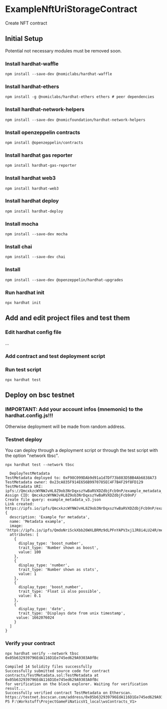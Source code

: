 # ExampleNftUriStorageContract
Create NFT contract

## Initial Setup
Potential not necessary modules must be removed soon.

### Install hardhat-waffle

```
npm install --save-dev @nomiclabs/hardhat-waffle
```

### Install hardhat-ethers

```
npm install -g @nomiclabs/hardhat-ethers ethers # peer dependencies
```

### Install hardhat-network-helpers

```
npm install --save-dev @nomicfoundation/hardhat-network-helpers
```

### Install openzeppelin contracts

```
npm install @openzeppelin/contracts
```

### Install hardhat gas reporter

```
npm install hardhat-gas-reporter
```

### Install hardhat web3

```
npm install hardhat-web3
```

### Install hardhat deploy

```
npm install hardhat-deploy
```

### Install mocha

```
npm install --save-dev mocha
```

### Install chai

```
npm install --save-dev chai
```

### Install

```
npm install --save-dev @openzeppelin/hardhat-upgrades 
```

### Run hardhat init

```
npx hardhat init
```

## Add and edit project files and test them
### Edit hardhat config file
...

### Add contract and test deployment script

### Run test script

```
npx hardhat test
```

## Deploy on bsc testnet
### IMPORTANT: Add your account infos (mnemonic) to the hardhat.config.js!!! 
Otherwise deployment will be made from random address.

### Testnet deploy
You can deploy through a deployment script or through the test script with the option "network tbsc".

```
npx hardhat test --network tbsc
```

```
  DeployTestMetadata
TestMetadata deployed to: 0xF98C099DAb9d91a1d7Df73b883D5BB4Ab6838A73
TestMetadata owner: 0x23cA835F914E656B9970785EC4F7B4F29f8FD129
TestMetadata URI: ipfs://QmcxkzcWYNWJvHL8Z9ob3NrDqxszYwBaRVXDZdbjFcb9nP/example_metadata_v3.json
Assign CID: QmcxkzcWYNWJvHL8Z9ob3NrDqxszYwBaRVXDZdbjFcb9nP/
Create file query: example_metadata_v3.json
Link created: https://ipfs.io/ipfs/QmcxkzcWYNWJvHL8Z9ob3NrDqxszYwBaRVXDZdbjFcb9nP/example_metadata_v3.json
{
  description: 'Example for metadata', 
  name: 'Metadata example',
  image: 'https://ipfs.io/ipfs/QmdoNriSckXbb26WXLBRMz9dLPFnYAPV3xj1JR8i4LU24R/metadata_example.png',  
  attributes: [
    { 
      display_type: 'boost_number',      
      trait_type: 'Number shown as boost',      
      value: 100      
    },    
    {    
      display_type: 'number',      
      trait_type: 'Number shown as stats',      
      value: 1      
    },    
    {    
      display_type: 'boost_number',      
      trait_type: 'Float is also possible',      
      value: 0.1     
    },   
    {    
      display_type: 'date',     
      trait_type: 'Displays date from unix timestamp',    
     value: 1662076024
    } 
  ]
}
```

### Verify your contract

```
npx hardhat verify --network tbsc 0x05b632939796EdA116D1Ee745ed629A9303A0fBc  
```

```
Compiled 14 Solidity files successfully
Successfully submitted source code for contract
contracts/TestMetadata.sol:TestMetadata at 0x05b632939796EdA116D1Ee745ed629A9303A0fBc
for verification on the block explorer. Waiting for verification result...
Successfully verified contract TestMetadata on Etherscan.
https://testnet.bscscan.com/address/0x05b632939796EdA116D1Ee745ed629A9303A0fBc#code
PS F:\Workstuff\ProjectGameFiNaticsV1_local\wsContracts_V1> 
```
